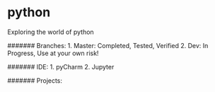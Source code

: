 # python

Exploring the world of python

####### Branches:
        1. Master:  Completed, Tested, Verified
        2. Dev:     In Progress, Use at your own risk!
        
####### IDE:
        1. pyCharm
        2. Jupyter

####### Projects:



